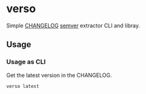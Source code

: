 # verso

Simple [CHANGELOG]("https://keepachangelog.com") [semver]("https://semver.org/") extractor CLI and libray.

## Usage

### Usage as CLI

Get the latest version in the CHANGELOG.
```bash
verso latest
```
